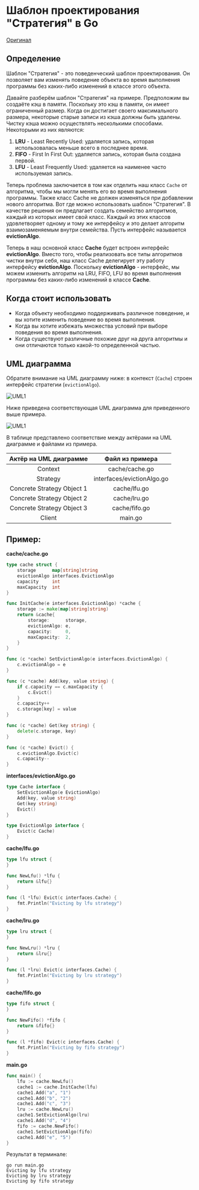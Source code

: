 # Шаблон проектирования "Стратегия" в Go

[Оригинал](https://golangbyexample.com/strategy-design-pattern-golang/)

## Определение

Шаблон "Стратегия" - это поведенческий шаблон проектирования. Он позволяет вам 
изменять поведение объекта во время выполнения программы без каких-либо изменений 
в классе этого объекта.

Давайте разберём шаблон "Стратегия" на примере. Предположим вы создаёте кэш в 
памяти. Поскольку это кэш в памяти, он имеет ограниченный размер. Когда он 
достигает своего максимального размера, некоторые старые записи из кэша должны 
быть удалены. Чистку кэша можно осуществлять несколькими способами. Некоторыми
из них являются:

1. **LRU** - Least Recently Used: удаляется запись, которая использовалась меньше 
   всего в последнее время.
2. **FIFO** - First In First Out: удаляется запись, которая была создана первой.
3. **LFU** - Least Frequently Used: удаляется на наименее часто используемая запись.

Теперь проблема заключается в том как отделить наш класс `Cache` от алгоритма,
чтобы мы могли менять его во время выполнения программы. Также класс Cache не 
должен изменяться при добавлении нового алгоритма. Вот где можно использовать
шаблон "Стратегия". В качестве решения он предлагает создать семейство алгоритмов,
каждый из которых имеет свой класс. Каждый из этих классов удовлетворяет одному 
и тому же интерфейсу и это делает алгоритм взаимозаменяемым внутри семейства. Пусть
интерфейс называется **evictionAlgo**.

Теперь в наш основной класс **Cache** будет встроен интерфейс **evictionAlgo**. Вместо
того, чтобы реализовать все типы алгоритмов чистки внутри себя, наш класс Cache
делегирует эту работу интерфейсу **evictionAlgo**. Поскольку **evictionAlgo** - 
интерфейс, мы можем изменить алгоритм на LRU, FIFO, LFU во время выполнения
программы без каких-либо изменений в классе **Cache**.

## Когда стоит использовать

* Когда объекту необходимо поддерживать различное поведение, и вы хотите 
  изменить поведение во время выполнения.
* Когда вы хотите избежать множества условий при выборе поведения во время 
  выполнения.
* Когда существуют различные похожие друг на друга алгоритмы и они отличаются 
  только какой-то определенной частью.

## UML диаграмма

Обратите внимание на UML диаграмму ниже: в контекст (`Cache`) строен интерфейс
стратегии (`evictionAlgo`).

![UML1](images/image1.jpg)

Ниже приведена соответствующая UML диаграмма для приведенного выше примера.

![UML1](images/image2.jpg)

В таблице представлено соответствие между актёрами на UML диаграмме и файлами
из примера.

|  Актёр на UML диаграмме  | Файл из примера |
|:--------:|:-------:|
| Context  | cache/cache.go  |
| Strategy  | interfaces/evictionAlgo.go  |
| Concrete Strategy Object 1 | cache/lfu.go |
| Concrete Strategy Object 2 | cache/lru.go |
| Concrete Strategy Object 3 | cache/fifo.go |
| Client | main.go |

## Пример:

**cache/cache.go**

```go
type cache struct {
    storage      map[string]string
    evictionAlgo interfaces.EvictionAlgo
    capacity     int
    maxCapacity  int
}

func InitCache(e interfaces.EvictionAlgo) *cache {
    storage := make(map[string]string)
    return &cache{
        storage:      storage,
        evictionAlgo: e,
        capacity:     0,
        maxCapacity:  2,
    }
}

func (c *cache) SetEvictionAlgo(e interfaces.EvictionAlgo) {
    c.evictionAlgo = e
}

func (c *cache) Add(key, value string) {
    if c.capacity == c.maxCapacity {
        c.Evict()
    }
    c.capacity++
    c.storage[key] = value
}

func (c *cache) Get(key string) {
    delete(c.storage, key)
}

func (c *cache) Evict() {
    c.evictionAlgo.Evict(c)
    c.capacity--
}
```

**interfaces/evictionAlgo.go**

```go
type Cache interface {
    SetEvictionAlgo(e EvictionAlgo)
    Add(key, value string)
    Get(key string)
    Evict()
}

type EvictionAlgo interface {
    Evict(c Cache)
}
```

**cache/lfu.go**

```go
type lfu struct {
}

func NewLfu() *lfu {
    return &lfu{}
}

func (l *lfu) Evict(c interfaces.Cache) {
    fmt.Println("Evicting by lfu strategy")
}
```

**cache/lru.go**

```go
type lru struct {
}

func NewLru() *lru {
    return &lru{}
}

func (l *lru) Evict(c interfaces.Cache) {
    fmt.Println("Evicting by lru strategy")
}
```

**cache/fifo.go**

```go
type fifo struct {
}

func NewFifo() *fifo {
    return &fifo{}
}

func (l *fifo) Evict(c interfaces.Cache) {
    fmt.Println("Evicting by fifo strategy")
}
```

**main.go**

```go
func main() {
    lfu := cache.NewLfu()
    cache1 := cache.InitCache(lfu)
    cache1.Add("a", "1")
    cache1.Add("b", "2")
    cache1.Add("c", "3")
    lru := cache.NewLru()
    cache1.SetEvictionAlgo(lru)
    cache1.Add("d", "4")
    fifo := cache.NewFifo()
    cache1.SetEvictionAlgo(fifo)
    cache1.Add("e", "5")
}
```

Результат в терминале:

```shell
go run main.go
Evicting by lfu strategy
Evicting by lru strategy
Evicting by fifo strategy
```
